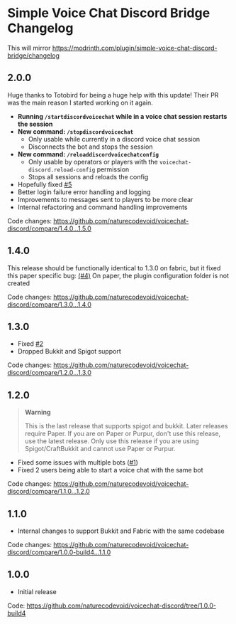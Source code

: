 # Simple Voice Chat Discord Bridge Changelog

This will mirror https://modrinth.com/plugin/simple-voice-chat-discord-bridge/changelog

## 2.0.0

Huge thanks to Totobird for being a huge help with this update! Their PR was the main reason I started working on it again.

-   **Running `/startdiscordvoicechat` while in a voice chat session restarts the session**
-   **New command: `/stopdiscordvoicechat`**
    -   Only usable while currently in a discord voice chat session
    -   Disconnects the bot and stops the session
-   **New command: `/reloaddiscordvoicechatconfig`**
    -   Only usable by operators or players with the `voicechat-discord.reload-config` permission
    -   Stops all sessions and reloads the config
-   Hopefully fixed [#5](https://github.com/naturecodevoid/voicechat-discord/issues/5)
-   Better login failure error handling and logging
-   Improvements to messages sent to players to be more clear
-   Internal refactoring and command handling improvements

Code changes: https://github.com/naturecodevoid/voicechat-discord/compare/1.4.0...1.5.0

## 1.4.0

This release should be functionally identical to 1.3.0 on fabric, but it fixed this paper specific bug: [(#4)](https://github.com/naturecodevoid/voicechat-discord/issues/4) On paper, the plugin
configuration folder is not created

Code changes: https://github.com/naturecodevoid/voicechat-discord/compare/1.3.0...1.4.0

## 1.3.0

-   Fixed [#2](https://github.com/naturecodevoid/voicechat-discord/issues/2)
-   Dropped Bukkit and Spigot support

Code changes: https://github.com/naturecodevoid/voicechat-discord/compare/1.2.0...1.3.0

## 1.2.0

> **Warning**
>
> This is the last release that supports spigot and bukkit. Later releases require Paper. If you are on Paper or Purpur, don't use this release, use the latest release. Only use this release if you
> are using Spigot/CraftBukkit and cannot use Paper or Purpur.

-   Fixed some issues with multiple bots ([#1](https://github.com/naturecodevoid/voicechat-discord/issues/1))
-   Fixed 2 users being able to start a voice chat with the same bot

Code changes: https://github.com/naturecodevoid/voicechat-discord/compare/1.1.0...1.2.0

## 1.1.0

-   Internal changes to support Bukkit and Fabric with the same codebase

Code changes: https://github.com/naturecodevoid/voicechat-discord/compare/1.0.0-build4...1.1.0

## 1.0.0

-   Initial release

Code: https://github.com/naturecodevoid/voicechat-discord/tree/1.0.0-build4
